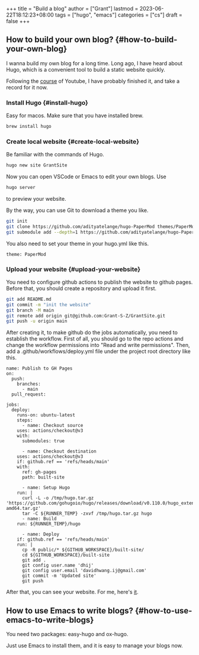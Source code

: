 +++
title = "Build a blog"
author = ["Grant"]
lastmod = 2023-06-22T18:12:23+08:00
tags = ["hugo", "emacs"]
categories = ["cs"]
draft = false
+++

## How to build your own blog? {#how-to-build-your-own-blog}

I wanna build my own blog for a long time. Long ago, I have heard about Hugo, which is a convenient tool to build a static website quickly.

Following the [course](https://www.youtube.com/watch?v=hjD9jTi_DQ4&list=PLeiDFxcsdhUrzkK5Jg9IZyiTsIMvXxKZP&index=2) of Youtube, I have probably finished it, and take a record for it now.


### Install Hugo {#install-hugo}

Easy for macos. Make sure that you have installed brew.

```bash
brew install hugo
```


### Create local website {#create-local-website}

Be familiar with the commands of Hugo.

```bash
hugo new site GrantSite
```

Now you can open VSCode or Emacs to edit your own blogs. Use

```bash
hugo server
```

to preview your website.

By the way, you can use Git to download a theme you like.

```bash
git init
git clone https://github.com/adityatelange/hugo-PaperMod themes/PaperMod --depth=1
git submodule add --depth=1 https://github.com/adityatelange/hugo-PaperMod.git themes/PaperMod
```

You also need to set your theme in your hugo.yml like this.

```nil
theme: PaperMod
```


### Upload your website {#upload-your-website}

You need to configure github actions to publish the website to github pages. Before that, you should create a repository and upload it first.

```bash
git add README.md
git commit -m "init the website"
git branch -M main
git remote add origin git@github.com:Grant-S-Z/GrantSite.git
git push -u origin main
```

After creating it, to make github do the jobs automatically, you need to establish the workflow. First of all, you should go to the repo actions and change the workflow permissions into "Read and write permissions". Then, add a .github/workflows/deploy.yml file under the project root directory like this.

```nil
name: Publish to GH Pages
on:
  push:
    branches:
      - main
  pull_request:

jobs:
  deploy:
    runs-on: ubuntu-latest
    steps:
      - name: Checkout source
	uses: actions/checkout@v3
	with:
	  submodules: true

      - name: Checkout destination
	uses: actions/checkout@v3
	if: github.ref == 'refs/heads/main'
	with:
	  ref: gh-pages
	  path: built-site

      - name: Setup Hugo
	run: |
	  curl -L -o /tmp/hugo.tar.gz 'https://github.com/gohugoio/hugo/releases/download/v0.110.0/hugo_extended_0.110.0_linux-amd64.tar.gz'
	  tar -C ${RUNNER_TEMP} -zxvf /tmp/hugo.tar.gz hugo
      - name: Build
	run: ${RUNNER_TEMP}/hugo

      - name: Deploy
	if: github.ref == 'refs/heads/main'
	run: |
	  cp -R public/* ${GITHUB_WORKSPACE}/built-site/
	  cd ${GITHUB_WORKSPACE}/built-site
	  git add .
	  git config user.name 'dhij'
	  git config user.email 'davidhwang.ij@gmail.com'
	  git commit -m 'Updated site'
	  git push
```

After that, you can see your website. For me, here's [it](https://grant-s-z.github.io/GrantSite/).


## How to use Emacs to write blogs? {#how-to-use-emacs-to-write-blogs}

You need two packages: easy-hugo and ox-hugo.

Just use Emacs to install them, and it is easy to manage your blogs now.
